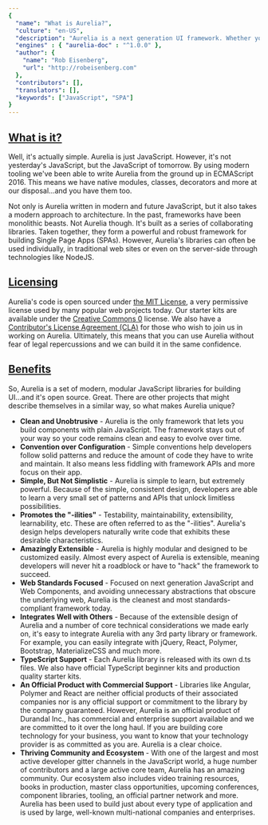 ```yaml
---
{
  "name": "What is Aurelia?",
  "culture": "en-US",
  "description": "Aurelia is a next generation UI framework. Whether you're building apps for the browser, mobile or desktop, Aurelia can enable you to not only create amazing UI, but do it in a way that is maintainable, testable and extensible.",
  "engines" : { "aurelia-doc" : "^1.0.0" },
  "author": {
  	"name": "Rob Eisenberg",
  	"url": "http://robeisenberg.com"
  },
  "contributors": [],
  "translators": [],
  "keywords": ["JavaScript", "SPA"]
}
---
```

## [What is it?](aurelia-doc://section/1/version/1.0.0)

Well, it's actually simple. Aurelia is just JavaScript. However, it's not yesterday's JavaScript, but the JavaScript of tomorrow. By using modern tooling we've been able to write Aurelia from the ground up in ECMAScript 2016. This means we have native modules, classes, decorators and more at our disposal...and you have them too.

Not only is Aurelia written in modern and future JavaScript, but it also takes a modern approach to architecture. In the past, frameworks have been monolithic beasts. Not Aurelia though. It's built as a series of collaborating libraries. Taken together, they form a powerful and robust framework for building Single Page Apps (SPAs). However, Aurelia's libraries can often be used individually, in traditional web sites or even on the server-side through technologies like NodeJS.

## [Licensing](aurelia-doc://section/2/version/1.0.0)

Aurelia's code is open sourced under [the MIT License](http://opensource.org/licenses/MIT), a very permissive license used by many popular web projects today. Our starter kits are available under the [Creative Commons 0](http://creativecommons.org/publicdomain/zero/1.0/legalcode) license. We also have a [Contributor's License Agreement (CLA)](https://docs.google.com/forms/d/1Npd68d32UDUKUYuCDDrW0VN5Lv8p-a6Ziaa2JFKp6Cg/viewform?c=0&w=1) for those who wish to join us in working on Aurelia. Ultimately, this means that you can use Aurelia without fear of legal repercussions and we can build it in the same confidence.

## [Benefits](aurelia-doc://section/3/version/1.0.0)

So, Aurelia is a set of modern, modular JavaScript libraries for building UI...and it's open source. Great. There are other projects that might describe themselves in a similar way, so what makes Aurelia unique?

* **Clean and Unobtrusive** - Aurelia is the only framework that lets you build components with plain JavaScript. The framework stays out of your way so your code remains clean and easy to evolve over time.
* **Convention over Configuration** - Simple conventions help developers follow solid patterns and reduce the amount of code they have to write and maintain. It also means less fiddling with framework APIs and more focus on their app.
* **Simple, But Not Simplistic** - Aurelia is simple to learn, but extremely powerful. Because of the simple, consistent design, developers are able to learn a very small set of patterns and APIs that unlock limitless possibilities.
* **Promotes the "-ilities"** - Testability, maintainability, extensibility, learnability, etc. These are often referred to as the "-ilities". Aurelia's design helps developers naturally write code that exhibits these desirable characteristics.
* **Amazingly Extensible** - Aurelia is highly modular and designed to be customized easily. Almost every aspect of Aurelia is extensible, meaning developers will never hit a roadblock or have to "hack" the framework to succeed.
* **Web Standards Focused** - Focused on next generation JavaScript and Web Components, and avoiding unnecessary abstractions that obscure the underlying web, Aurelia is the cleanest and most standards-compliant framework today.
* **Integrates Well with Others** - Because of the extensible design of Aurelia and a number of core technical considerations we made early on, it's easy to integrate Aurelia with any 3rd party library or framework. For example, you can easily integrate with jQuery, React, Polymer, Bootstrap, MaterializeCSS and much more.
* **TypeScript Support** - Each Aurelia library is released with its own d.ts files. We also have official TypeScript beginner kits and production quality starter kits.
* **An Official Product with Commercial Support** - Libraries like Angular, Polymer and React are neither official products of their associated companies nor is any official support or commitment to the library by the company guaranteed. However, Aurelia is an official product of Durandal Inc., has commercial and enterprise support available and we are committed to it over the long haul. If you are building core technology for your business, you want to know that your technology provider is as committed as you are. Aurelia is a clear choice.
* **Thriving Community and Ecosystem** - With one of the largest and most active developer gitter channels in the JavaScript world, a huge number of contributors and a large active core team, Aurelia has an amazing community. Our ecosystem also includes video training resources, books in production, master class opportunities, upcoming conferences, component libraries, tooling, an official partner network and more. Aurelia has been used to build just about every type of application and is used by large, well-known multi-national companies and enterprises.
